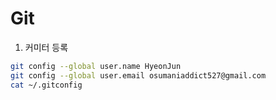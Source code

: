 # Git

1. 커미터 등록
```sh
git config --global user.name HyeonJun
git config --global user.email osumaniaddict527@gmail.com
cat ~/.gitconfig
```